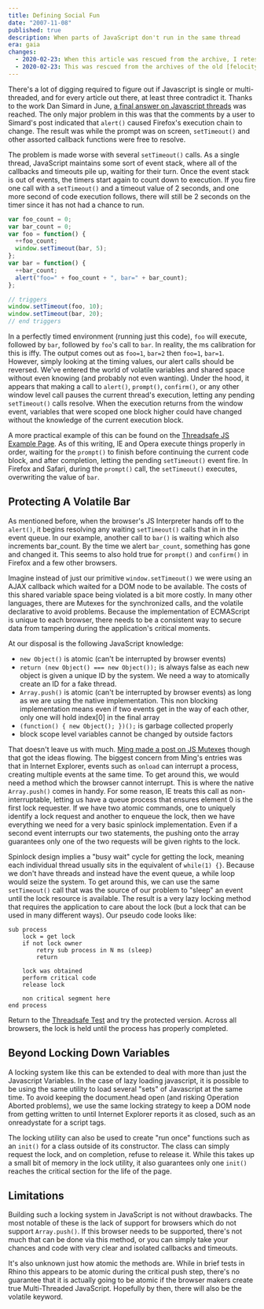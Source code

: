 ```yaml
---
title: Defining Social Fun
date: "2007-11-08"
published: true
description: When parts of JavaScript don't run in the same thread
era: gaia
changes:
  - 2020-02-23: When this article was rescued from the archive, I retested the example page. Safari and Firefox both handle this behavior correctly. So `prompt`, `confirm`, and `alert` away!
  - 2020-02-23: This was rescued from the archives of the old [felocity.org](https://web.archive.org/web/20071118102059/http://www.felocity.org/blog/article/javascripts_strange_threaded_nature/) site.
---
```


There's a lot of digging required to figure out if Javascript is single or multi-threaded, and for every article out there, at least three contradict it. Thanks to the work Dan Simard in June, [a final answer on Javascript threads](https://web.archive.org/web/20071118102059/http://www.javascriptkata.com/2007/06/12/ajax-javascript-and-threads-the-final-truth/) was reached. The only major problem in this was that the comments by a user to Simard's post indicated that `alert()` caused Firefox's execution chain to change. The result was while the prompt was on screen, `setTimeout()` and other assorted callback functions were free to resolve.

The problem is made worse with several `setTimeout()` calls. As a single thread, JavaScript maintains some sort of event stack, where all of the callbacks and timeouts pile up, waiting for their turn. Once the event stack is out of events, the timers start again to count down to execution. If you fire one call with a `setTimeout()` and a timeout value of 2 seconds, and one more second of code execution follows, there will still be 2 seconds on the timer since it has not had a chance to run.

```js
var foo_count = 0;
var bar_count = 0;
var foo = function() {
  ++foo_count;
  window.setTimeout(bar, 5);
};
var bar = function() {
  ++bar_count;
  alert("foo=" + foo_count + ", bar=" + bar_count);
};

// triggers
window.setTimeout(foo, 10);
window.setTimeout(bar, 20);
// end triggers
```

In a perfectly timed environment (running just this code), `foo` will execute, followed by `bar`, followed by `foo`'s call to `bar`. In reality, the ms calibration for this is iffy. The output comes out as `foo=1`, `bar=2` then `foo=1`, `bar=1`. However, simply looking at the timing values, our alert calls should be reversed. We've entered the world of volatile variables and shared space without even knowing (and probably not even wanting). Under the hood, it appears that making a call to `alert()`, `prompt()`, `confirm()`, or any other window level call pauses the current thread's execution, letting any pending `setTimeout()` calls resolve. When the execution returns from the window event, variables that were scoped one block higher could have changed without the knowledge of the current execution block.

A more practical example of this can be found on the [Threadsafe JS Example Page](/public/static/thoughts/javascripts-only-threading/test-page.html). As of this writing, IE and Opera execute things properly in order, waiting for the `prompt()` to finish before continuing the current code block, and after completion, letting the pending `setTimeout()` event fire. In Firefox and Safari, during the `prompt()` call, the `setTimeout()` executes, overwriting the value of `bar`.

## Protecting A Volatile Bar

As mentioned before, when the browser's JS Interpreter hands off to the `alert()`, it begins resolving any waiting `setTimeout()` calls that in in the event queue. In our example, another call to `bar()` is waiting which also increments bar_count. By the time we alert `bar_count`, something has gone and changed it. This seems to also hold true for `prompt()` and `confirm()` in Firefox and a few other browsers.

Imagine instead of just our primitive `window.setTimeout()` we were using an AJAX callback which waited for a DOM node to be available. The costs of this shared variable space being violated is a bit more costly. In many other languages, there are Mutexes for the synchronized calls, and the volatile declarative to avoid problems. Because the implementation of ECMAScript is unique to each browser, there needs to be a consistent way to secure data from tampering during the application's critical moments.

At our disposal is the following JavaScript knowledge:

- `new Object()` is atomic (can't be interrupted by browser events)
- `return (new Object() === new Object());` is always false as each new object is given a unique ID by the system. We need a way to atomically create an ID for a fake thread.
- `Array.push()` is atomic (can't be interrupted by browser events) as long as we are using the native implementation. This non blocking implementation means even if two events get in the way of each other, only one will hold index[0] in the final array
- `(function() { new Object(); })();` is garbage collected properly
- block scope level variables cannot be changed by outside factors

That doesn't leave us with much. [Ming made a post on JS Mutexes](https://web.archive.org/web/20071118102059/http://my2iu.blogspot.com/2006/10/javascript-mutexes-2.html) though that got the ideas flowing. The biggest concern from Ming's entries was that in Internet Explorer, events such as `onload` can interrupt a process, creating multiple events at the same time. To get around this, we would need a method which the browser cannot interrupt. This is where the native `Array.push()` comes in handy. For some reason, IE treats this call as non-interruptable, letting us have a queue process that ensures element 0 is the first lock requester. If we have two atomic commands, one to uniquely identify a lock request and another to enqueue the lock, then we have everything we need for a very basic spinlock implementation. Even if a second event interrupts our two statements, the pushing onto the array guarantees only one of the two requests will be given rights to the lock.

Spinlock design implies a "busy wait" cycle for getting the lock, meaning each individual thread usually sits in the equivalent of `while(1) {}`. Because we don't have threads and instead have the event queue, a while loop would seize the system. To get around this, we can use the same `setTimeout()` call that was the source of our problem to "sleep" an event until the lock resource is available. The result is a very lazy locking method that requires the application to care about the lock (but a lock that can be used in many different ways). Our pseudo code looks like:

```
sub process
    lock = get lock
    if not lock owner
        retry sub process in N ms (sleep)
        return

    lock was obtained
    perform critical code
    release lock

    non critical segment here
end process
```

Return to the [Threadsafe Test](/public/static/thoughts/javascripts-only-threading/test-page.html) and try the protected version. Across all browsers, the lock is held until the process has properly completed.

## Beyond Locking Down Variables

A locking system like this can be extended to deal with more than just the Javascript Variables. In the case of lazy loading javascript, it is possible to be using the same utility to load several "sets" of Javascript at the same time. To avoid keeping the document.head open (and risking Operation Aborted problems), we use the same locking strategy to keep a DOM node from getting written to until Internet Explorer reports it as closed, such as an onreadystate for a script tags.

The locking utility can also be used to create "run once" functions such as an `init()` for a class outside of its constructor. The class can simply request the lock, and on completion, refuse to release it. While this takes up a small bit of memory in the lock utility, it also guarantees only one `init()` reaches the critical section for the life of the page.

## Limitations

Building such a locking system in JavaScript is not without drawbacks. The most notable of these is the lack of support for browsers which do not support `Array.push()`. If this browser needs to be supported, there's not much that can be done via this method, or you can simply take your chances and code with very clear and isolated callbacks and timeouts.

It's also unknown just how atomic the methods are. While in brief tests in Rhino this appears to be atomic during the critical push step, there's no guarantee that it is actually going to be atomic if the browser makers create true Multi-Threaded JavaScript. Hopefully by then, there will also be the volatile keyword.
